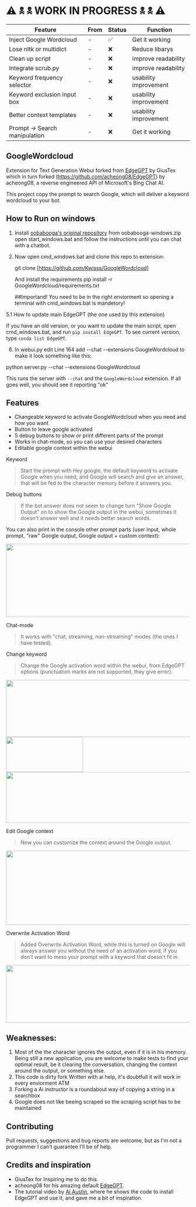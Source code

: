 # ⚠ 🕱 🕱 WORK IN PROGRESS 🕱 🕱 ⚠

| Feature | From | Status | Function |
| --- | --- | --- | --- |
| Inject Google Wordcloud | - | ✅ | Get it working |
| Lose nltk or multidict | - | ❌ | Reduce libarys |
| Clean up script| - | ❌ | improve readability |
| Integrate scrub.py | - | ❌ | improve readability |
| Keyword frequency selector | - | ❌ | usability improvement |
| Keyword exclusion input box | - | ❌ | usability improvement |
| Better context templates  | - | ❌ | usability improvement |
| Prompt -> Search manipulation | - | ❌ | Get it working |



## GoogleWordcloud
Extension for Text Generation Webui forked from [EdgeGPT](https://github.com/GiusTex/EdgeGPT) by GiusTex which in turn forked (https://github.com/acheong08/EdgeGPT) by acheong08, a reverse engineered API of Microsoft's Bing Chat AI.

This project copy the prompt to search Google, which will deliver a keyword wordcloud to your bot.

## How to Run on windows
1. Install [oobabooga's  original repository](https://github.com/oobabooga/text-generation-webui) from oobabooga-windows.zip open start_windows.bat and follow the instructions until you can chat with a chatbot.

2. Now open cmd_windows.bat and clone this repo to extension:

   git clone [https://github.com/Kwisss/GoogleWordcloud]

   And install the requirements
   pip install -r GoogleWordcloud/requirements.txt
   
   ##Importand! You need to be in the right enviorment so opening a terminal with cmd_windows.bat is mandetory!


5.1 How to update main EdgeGPT (the one used by this extension)
   
If you have an old version, or you want to update the main script, open cmd_windows.bat, and run `pip install EdgeGPT`. To see current version, type `conda list EdgeGPT`.
   
6. In webui.py edit Line 164 add --chat --extensions GoogleWordcloud to make it look something like this:

python server.py --chat --extensions GoogleWordcloud

This runs the server with `--chat` and the `GoogleWordcloud` extension. If all goes well, you should see it reporting "ok"



## Features
- Changeable keyword to activate GoogleWordcloud when you need and how you want
- Button to leave google activated
- 5 debug buttons to show or print different parts of the prompt
- Works in chat-mode, so you can use your desired characters
- Editable google context within the webui

Keyword
> Start the prompt with Hey google, the default keyword to activate Google when you need, and Google will search and give an answer, that will be fed to the 
  character memory before it answers you.


Debug buttons
 > If the bot answer does not seem to change turn "Show Google Output" on to show the Google output in the webui, sometimes it doesn't answer well and it needs better search words.
  
  You can also print in the console other prompt parts (user input, whole prompt, "raw" Google output, Google output + custom context):
  
<img src="https://user-images.githubusercontent.com/112352961/235358313-776d9ffa-8c6e-4f57-ac56-ea1f557d1360.png" width="690" height="200" />

Chat-mode
> It works with "chat, streaming, non-streaming" modes (the ones I have tested).

Change keyword
> Change the Google activation word within the webui, from EdgeGPT options (punctuation marks are not supported, they give error).
 <img src="https://user-images.githubusercontent.com/112352961/235366184-f943d8a1-387c-4788-bf24-45f81a9f2a31.png" width="655" height="156" />
 <img src="https://user-images.githubusercontent.com/112352961/235366206-2c56e367-c09c-4367-897e-2a1d73e3abac.png" width="211" height="96" />
<img src="https://user-images.githubusercontent.com/112352961/235366218-5fc44f39-11a0-468a-bb63-7566fb327ed0.png" width="614" height="139" />

Edit Google context
> Now you can customize the context around the Google output.
<img src="https://user-images.githubusercontent.com/112352961/235373510-7cdd969c-9762-4f56-8dc2-2ea0c6691fbc.png" width="708" height="203" />

Overwrite Activation Word
> Added Overwrite Activation Word, while this is turned on Google will always answer you without the need of an activation word, if you don't want to mess your prompt 
  with a keyword that doesn't fit in.
<img src="https://user-images.githubusercontent.com/112352961/235376642-32435472-23f1-4ee0-ac6c-e070d1867305.png" width="710" height="157" />


## Weaknesses:
1. Most of the the character ignores the output, even if it is in his memory. Being still a new application, you are welcome to make tests to find your optimal result, be it clearing the conversation, changing the context around the output, or something else.
2. This code is dirty fork Written with ai help, it's doubtfull it will work in every enviorment ATM
3. Forking a Ai instructor is a roundabout way of copying a string in a searchbox
4. Google does not like beeing scraped so the scraping script has to be maintained

## Contributing
Pull requests, suggestions and bug reports are welcome, but as I'm not a programmer I can't guarantee I'll be of help.

## Credits and inspiration
 - GiusTex for Inspiring me to do this
 - acheong08 for his amazing default [EdgeGPT](https://github.com/acheong08/EdgeGPT).
 - The tutorial video by [Ai Austin](https://youtu.be/aokn48vB0kc), where he shows the code to install EdgeGPT and use it, and gave me a bit of inspiration.
